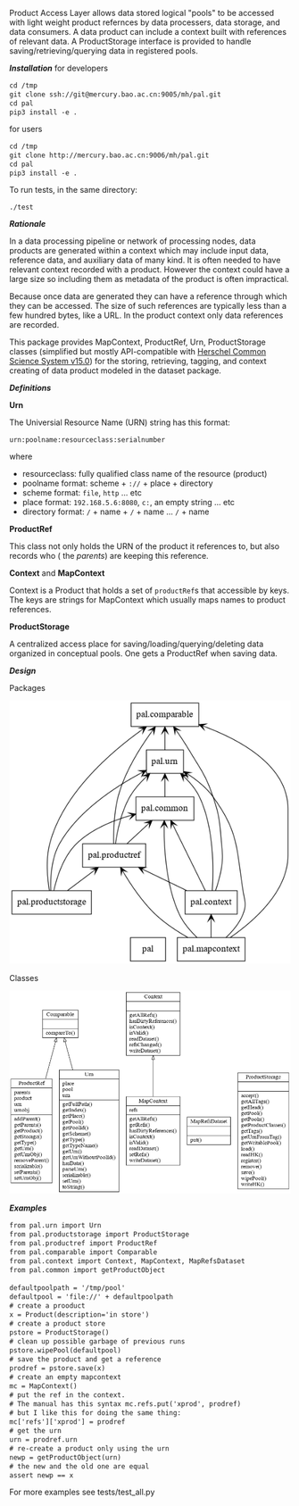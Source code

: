 Product Access Layer allows data stored logical "pools" to be accessed with light weight product refernces by data processers, data storage, and data consumers. A data product can include a context built with references of relevant data. A ProductStorage interface is provided to handle saving/retrieving/querying data in registered pools.

_**Installation**_
for developers
```
cd /tmp
git clone ssh://git@mercury.bao.ac.cn:9005/mh/pal.git
cd pal
pip3 install -e .
```
for users
```
cd /tmp
git clone http://mercury.bao.ac.cn:9006/mh/pal.git
cd pal
pip3 install -e .
```

To run tests, in the same directory:
```
./test
```

_**Rationale**_

In a data processing pipeline or network of processing nodes, data products are generated within a context which may include input data, reference data, and auxiliary data of many kind. It is often needed to have relevant context recorded with a product. However the context could have a large size so including them as metadata of the product is often impractical.

Because once data are generated they can have a reference through which they can be accessed. The size of such references are typically less than a few hundred bytes, like a URL. In the product context only data references are recorded.

This package provides MapContext, ProductRef, Urn, ProductStorage classes (simplified but mostly API-compatible with [Herschel Common Science System v15.0](http://herschel.esac.esa.int/hcss-doc-15.0/load/sg/html/Sadm.Pal.html)) for the storing, retrieving, tagging, and context creating of data product modeled in the dataset package.

_**Definitions**_

**Urn**

The Universial Resource Name (URN) string has this format:
```
urn:poolname:resourceclass:serialnumber
```
where
  *  resourceclass: fully qualified class name of the resource (product)
  *  poolname format: scheme + ```://``` + place + directory
  *  scheme format: ```file```, ```http``` ... etc
  *  place format: ```192.168.5.6:8080```, ```c:```, an empty string ... etc
  *  directory format: ```/``` + name + ```/``` + name ... ```/``` + name

**ProductRef**

This class not only holds the URN of the product it references to, but also records who ( the _parents_) are keeping this reference.

**Context** and **MapContext**

Context is a Product that holds a set of ```productRef```s that accessible by keys. The keys are strings for MapContext which usually maps names to product references.

**ProductStorage**

A centralized access place for saving/loading/querying/deleting data organized in conceptual pools. One gets a ProductRef when saving data.

_**Design**_

Packages

![alt text](resources/packages_pal.png "packages")

Classes

![alt text](resources/classes_pal.png "classes")

_**Examples**_

```
from pal.urn import Urn
from pal.productstorage import ProductStorage
from pal.productref import ProductRef
from pal.comparable import Comparable
from pal.context import Context, MapContext, MapRefsDataset
from pal.common import getProductObject

defaultpoolpath = '/tmp/pool'
defaultpool = 'file://' + defaultpoolpath
# create a prooduct
x = Product(description='in store')
# create a product store
pstore = ProductStorage()
# clean up possible garbage of previous runs
pstore.wipePool(defaultpool)
# save the product and get a reference
prodref = pstore.save(x)
# create an empty mapcontext
mc = MapContext()
# put the ref in the context.
# The manual has this syntax mc.refs.put('xprod', prodref)
# but I like this for doing the same thing:
mc['refs']['xprod'] = prodref
# get the urn
urn = prodref.urn
# re-create a product only using the urn
newp = getProductObject(urn)
# the new and the old one are equal
assert newp == x
```


For more examples see tests/test_all.py
